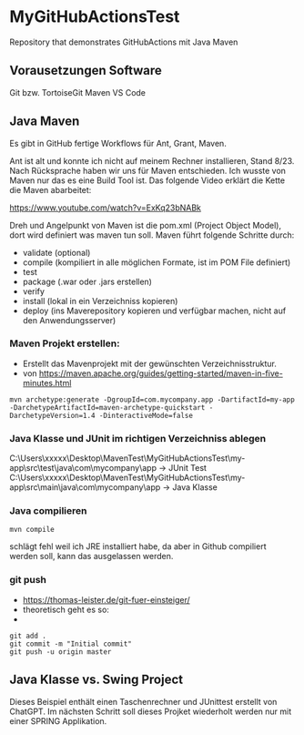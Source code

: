 # MyGitHubActionsTest
Repository that demonstrates GitHubActions mit Java Maven

## Vorausetzungen Software

Git bzw. TortoiseGit
Maven
VS Code


## Java Maven

Es gibt in GitHub fertige Workflows für Ant, Grant, Maven. 

Ant ist alt und konnte ich nicht auf meinem Rechner installieren, Stand 8/23. Nach Rücksprache haben wir uns für Maven entschieden.
Ich wusste von Maven nur das es eine Build Tool ist. Das folgende Video erklärt die Kette die Maven abarbeitet:

   https://www.youtube.com/watch?v=ExKq23bNABk

Dreh und Angelpunkt von Maven ist die pom.xml (Project Object Model), dort wird definiert was maven tun soll.
Maven führt folgende Schritte durch:

* validate (optional)
* compile (kompiliert in alle möglichen Formate, ist im POM File definiert)
* test
* package (.war oder .jars erstellen)
* verify
* install (lokal in ein Verzeichniss kopieren)
* deploy (ins Maverepository kopieren und verfügbar machen, nicht auf den Anwendungsserver)

### Maven Projekt erstellen:

* Erstellt das Mavenprojekt mit der gewünschten Verzeichnisstruktur.
* von https://maven.apache.org/guides/getting-started/maven-in-five-minutes.html

```
mvn archetype:generate -DgroupId=com.mycompany.app -DartifactId=my-app -DarchetypeArtifactId=maven-archetype-quickstart -DarchetypeVersion=1.4 -DinteractiveMode=false
```
### Java Klasse und JUnit im richtigen Verzeichniss ablegen

C:\Users\xxxxx\Desktop\MavenTest\MyGitHubActionsTest\my-app\src\test\java\com\mycompany\app  -> JUnit Test
C:\Users\xxxxx\Desktop\MavenTest\MyGitHubActionsTest\my-app\src\main\java\com\mycompany\app  -> Java Klasse 

### Java compilieren

```
mvn compile
```

schlägt fehl weil ich JRE installiert habe, da aber in Github compiliert werden soll, kann das ausgelassen werden.

### git push

* https://thomas-leister.de/git-fuer-einsteiger/
* theoretisch geht es so:
* 
```
git add .
git commit -m "Initial commit"
git push -u origin master
```




## Java Klasse vs. Swing Project

Dieses Beispiel enthält einen Taschenrechner und JUnittest erstellt von ChatGPT.
Im nächsten Schritt soll dieses Projket wiederholt werden nur mit einer SPRING Applikation. 
